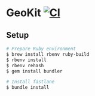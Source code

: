 # GeoKit [![CI](https://github.com/ghoztsys/swift-geokit/workflows/CI/badge.svg?branch=master)](https://github.com/ghoztsys/swift-geokit/actions/workflows/ci.yml?query=branch%3Amain)

## Setup

```sh
# Prepare Ruby environment
$ brew install rbenv ruby-build
$ rbenv install
$ rbenv rehash
$ gem install bundler

# Install fastlane
$ bundle install
```